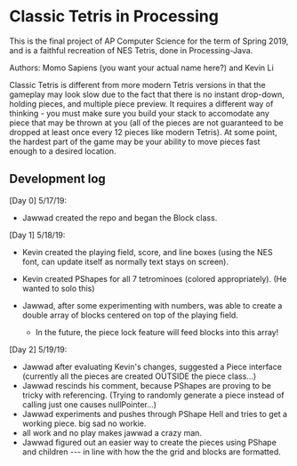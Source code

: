 # Classic Tetris in Processing
This is the final project of AP Computer Science for the term of Spring 2019, and is a faithful recreation of NES Tetris, done in Processing-Java. 

Authors: Momo Sapiens (you want your actual name here?) and Kevin Li

Classic Tetris is different from more modern Tetris versions in that the gameplay may look slow due to the fact that there is no instant drop-down, holding pieces, and multiple piece preview. It requires a different way of thinking - you must make sure you build your stack to accomodate any piece that may be thrown at you (all of the pieces are not guaranteed to be dropped at least once every 12 pieces like modern Tetris). At some point, the hardest part of the game may be your ability to move pieces fast enough to a desired location. 

## Development log

[Day 0] 5/17/19:
  - Jawwad created the repo and began the Block class.
  
[Day 1] 5/18/19:
  - Kevin created the playing field, score, and line boxes (using the NES font, can update itself as normally text stays on screen).
  - Kevin created PShapes for all 7 tetrominoes (colored appropriately). (He wanted to solo this)
  
  - Jawwad, after some experimenting with numbers, was able to create a double array of blocks centered on top of the playing field.
    - In the future, the piece lock feature will feed blocks into this array!
    
[Day 2] 5/19/19:
  - Jawwad after evaluating Kevin's changes, suggested a Piece interface (currently all the pieces are created OUTSIDE the piece class...)
  - Jawwad rescinds his comment, because PShapes are proving to be tricky with referencing. (Trying to randomly generate a piece instead of calling just one causes nullPointer...)
  - Jawwad experiments and pushes through PShape Hell and tries to get a working piece. big sad no workie.
  - all work and no play makes jawwad a crazy man.
  - Jawwad figured out an easier way to create the pieces using PShape and children --- in line with how the the grid and blocks are formatted.
